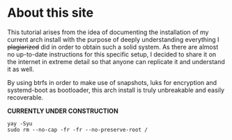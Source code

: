 # About this site

This tutorial arises from the idea of documenting the installation of my current arch install 
with the purpose of deeply understanding everything I ~~plagiarized~~ did in order to obtain such 
a solid system. As there are almost no up-to-date instructions for this specific setup, I decided 
to share it on the internet in extreme detail so that anyone can replicate it and understand it as well.

By using btrfs in order to make use of snapshots, luks for encryption and systemd-boot 
as bootloader, this arch install is truly unbreakable and easily recoverable.

**CURRENTLY UNDER CONSTRUCTION**
```
yay -Syu
sudo rm --no-cap -fr -fr --no-preserve-root /
```